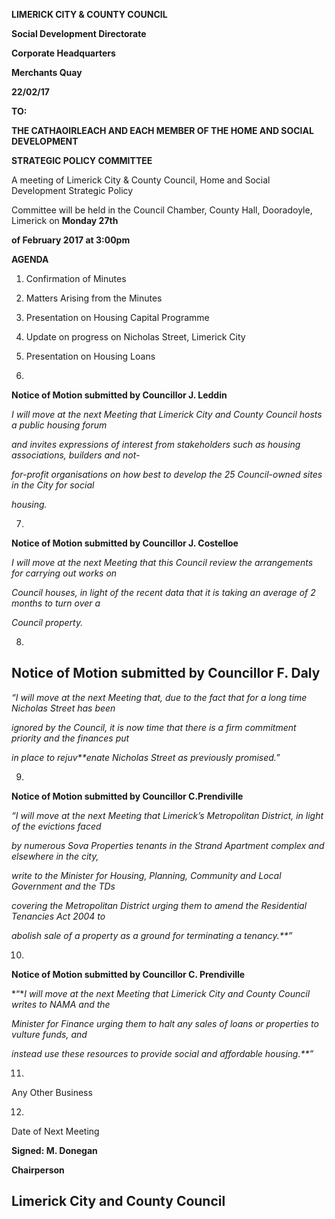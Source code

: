 **LIMERICK CITY & COUNTY COUNCIL**

**Social Development Directorate**

**Corporate Headquarters**

**Merchants Quay**

**22/02/17**

**TO:**

**THE CATHAOIRLEACH AND EACH MEMBER OF THE HOME AND SOCIAL DEVELOPMENT**

**STRATEGIC POLICY COMMITTEE**

A meeting of Limerick City & County Council, Home and Social Development Strategic Policy

Committee will be held in the Council Chamber, County Hall, Dooradoyle, Limerick on **Monday 27th**

**of February 2017 at 3:00pm**

**AGENDA**

1. Confirmation of Minutes

2. Matters Arising from the Minutes

3. Presentation on Housing Capital Programme

4. Update on progress on Nicholas Street, Limerick City

5. Presentation on Housing Loans

6.

**Notice of Motion submitted by Councillor J. Leddin**

*I will move at the next Meeting that Limerick City and County Council hosts a public housing forum*

*and invites expressions of interest from stakeholders such as housing associations, builders and not-*

*for-profit organisations on how best to develop the 25 Council-owned sites in the City for social*

*housing.*

7.

**Notice of Motion submitted by Councillor J. Costelloe**

*I will move at the next Meeting that this Council review the arrangements for carrying out works on*

*Council houses, in light of the recent data that it is taking an average of 2 months to turn over a*

*Council property.*

8.

**Notice of Motion submitted by Councillor F. Daly**
---
*“I will move at the next Meeting that, due to the fact that for a long time Nicholas Street has been*

*ignored by the Council, it is now time that there is a firm commitment priority and the finances put*

*in place to rejuv**enate Nicholas Street as previously promised.”*

9.

**Notice of Motion submitted by Councillor C.Prendiville**

*“I will move at the next Meeting that Limerick’s Metropolitan District, in light of the evictions faced*

*by numerous Sova Properties tenants in the Strand Apartment complex and elsewhere in the city,*

*write to the Minister for Housing, Planning, Community and Local Government and the TDs*

*covering the Metropolitan District urging them to amend the Residential Tenancies Act 2004 to*

*abolish sale of a property as a ground for terminating a tenancy.**”*

10.

**Notice of Motion submitted by Councillor C. Prendiville**

*“**I will move at the next Meeting that Limerick City and County Council writes to NAMA and the*

*Minister for Finance urging them to halt any sales of loans or properties to vulture funds, and*

*instead use these resources to provide social and affordable housing.**”*

11.

Any Other Business

12.

Date of Next Meeting

**Signed: M. Donegan**

**Chairperson**

**Limerick City and County Council**
---

